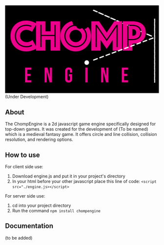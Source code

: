 ![chomp logo](https://github.com/chomp105/ChompEngine/blob/master/ChompLogo.png?raw=true)
(Under Development)

About
-----
The ChompEngine is a 2d javascript game engine specifically designed for top-down games.
It was created for the development of (To be named) which is a medieval fantasy game.
It offers circle and line collision, collision resolution, and rendering options.

How to use
----------
For client side use:
1. Download engine.js and put it in your project's directory
2. In your html before your other javascript place this line of code: ```<script src="./engine.js></script>```

For server side use:
1. cd into your project directory
2. Run the command ```npm install chompengine```

Documentation
-------------
(to be added)

